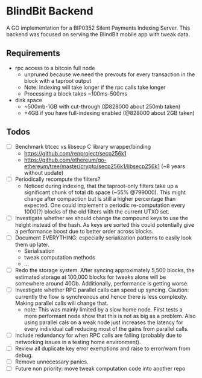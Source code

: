 # BlindBit Backend
A GO implementation for a BIP0352 Silent Payments Indexing Server. 
This backend was focused on serving the BlindBit mobile app with tweak data. 

## Requirements
- rpc access to a bitcoin full node 
  - unpruned because we need the prevouts for every transaction in the block with a taproot output
  - Note: Indexing will take longer if the rpc calls take longer 
  - Processing a block takes ~100ms-500ms
- disk space
  - ~500mb-1GB with cut-through (@828000 about 250mb taken)
  - +4GB if you have full-indexing enabled (@828000 about 2GB taken)

## Todos

- [ ] Benchmark btcec vs libsecp C library wrapper/binding
  - https://github.com/renproject/secp256k1
  - https://github.com/ethereum/go-ethereum/tree/master/crypto/secp256k1/libsecp256k1 (~8 years without update)
- [ ] Periodically recompute the filters? 
  - Noticed during indexing, that the taproot-only filters take up a significant chunk of total db space (~55% @799000).
  This might change after compaction but is still a higher percentage than expected. One could implement a periodic re-computation every 1000(?) blocks of the old filters with the current UTXO set.
- [ ] Investigate whether we should change the compound keys to use the height instead of the hash. As keys are sorted this could potentially give a performance boost due to better order across blocks.
- [ ] Document EVERYTHING: especially serialization patterns to easily look them up later.
  - Serialisation
  - tweak computation methods
  - ...
- [ ] Redo the storage system. After syncing approximately 5,500 blocks, the estimated storage at 100,000 blocks for tweaks alone will be somewhere around 40Gb. Additionally, performance is getting worse.
- [ ] Investigate whether RPC parallel calls can speed up syncing. Caution: currently the flow is synchronous and hence there is less complexity. Making parallel calls will change that.
  - note: This was mainly limited by a slow home node. First tests a more performant node show that this is not as big as a problem. Also using parallel cals on a weak node just increases the latency for every individual call reducing most of the gains from parallel calls. 
- [ ] Include redundancy for when RPC calls are failing (probably due to networking issues in a testing home environment).
- [ ] Review all duplicate key error exemptions and raise to error/warn from debug.
- [ ] Remove unnecessary panics.
- [ ] Future non priority: move tweak computation code into another repo
